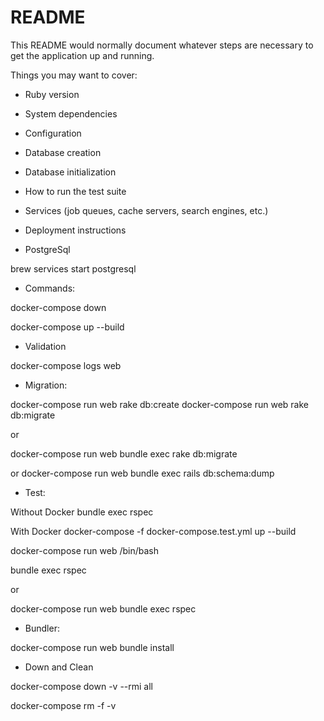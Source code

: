 # README

This README would normally document whatever steps are necessary to get the
application up and running.

Things you may want to cover:

* Ruby version

* System dependencies

* Configuration

* Database creation

* Database initialization

* How to run the test suite

* Services (job queues, cache servers, search engines, etc.)

* Deployment instructions

* PostgreSql

brew services start postgresql

* Commands:

docker-compose down

docker-compose up --build

* Validation

docker-compose logs web

* Migration:

docker-compose run web rake db:create
docker-compose run web rake db:migrate

or
 
docker-compose run web bundle exec rake db:migrate

or
docker-compose run web bundle exec rails db:schema:dump

* Test:

Without Docker
bundle exec rspec

With Docker
docker-compose -f docker-compose.test.yml up --build

docker-compose run web /bin/bash

bundle exec rspec

or

docker-compose run web bundle exec rspec


* Bundler:

docker-compose run web bundle install

* Down and Clean

docker-compose down -v --rmi all

docker-compose rm -f -v

